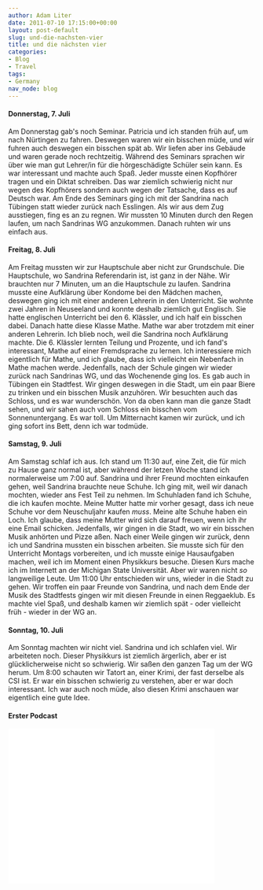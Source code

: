 ```yaml
---
author: Adam Liter
date: 2011-07-10 17:15:00+00:00
layout: post-default
slug: und-die-nachsten-vier
title: und die nächsten vier
categories:
- Blog
- Travel
tags:
- Germany
nav_node: blog
---
```


#### Donnerstag, 7. Juli
Am Donnerstag gab's noch Seminar. Patricia und ich standen früh auf, um nach Nürtingen zu fahren. Deswegen waren wir ein bisschen müde, und wir fuhren auch deswegen ein bisschen spät ab. Wir liefen aber ins Gebäude und waren gerade noch rechtzeitig. Während des Seminars sprachen wir über wie man gut Lehrer/in für die hörgeschädigte Schüler sein kann. Es war interessant und machte auch Spaß. Jeder musste einen Kopfhörer tragen und ein Diktat schreiben. Das war ziemlich schwierig nicht nur wegen des Kopfhörers sondern auch wegen der Tatsache, dass es auf Deutsch war. Am Ende des Seminars ging ich mit der Sandrina nach Tübingen statt wieder zurück nach Esslingen. Als wir aus dem Zug ausstiegen, fing es an zu regnen. Wir mussten 10 Minuten durch den Regen laufen, um nach Sandrinas WG anzukommen. Danach ruhten wir uns einfach aus.

#### Freitag, 8. Juli
Am Freitag mussten wir zur Hauptschule aber nicht zur Grundschule. Die Hauptschule, wo Sandrina Referendarin ist, ist ganz in der Nähe. Wir brauchten nur 7 Minuten, um an die Hauptschule zu laufen. Sandrina musste eine Aufklärung über Kondome bei den Mädchen machen, deswegen ging ich mit einer anderen Lehrerin in den Unterricht. Sie wohnte zwei Jahren in Neuseeland und konnte deshalb ziemlich gut Englisch. Sie hatte englischen Unterricht bei den 6. Klässler, und ich half ein bisschen dabei. Danach hatte diese Klasse Mathe. Mathe war aber trotzdem mit einer anderen Lehrerin. Ich blieb noch, weil die Sandrina noch Aufklärung machte. Die 6. Klässler lernten Teilung und Prozente, und ich fand's interessant, Mathe auf einer Fremdsprache zu lernen. Ich interessiere mich eigentlich für Mathe, und ich glaube, dass ich vielleicht ein Nebenfach in Mathe machen werde. Jedenfalls, nach der Schule gingen wir wieder zurück nach Sandrinas WG, und das Wochenende ging los. Es gab auch in Tübingen ein Stadtfest. Wir gingen deswegen in die Stadt, um ein paar Biere zu trinken und ein bisschen Musik anzuhören. Wir besuchten auch das Schloss, und es war wunderschön. Von da oben kann man die ganze Stadt sehen, und wir sahen auch vom Schloss ein bisschen vom Sonnenuntergang. Es war toll. Um Mitternacht kamen wir zurück, und ich ging sofort ins Bett, denn ich war todmüde.

#### Samstag, 9. Juli
Am Samstag schlaf ich aus. Ich stand um 11:30 auf, eine Zeit, die für mich zu Hause ganz normal ist, aber während der letzen Woche stand ich normalerweise um 7:00 auf. Sandrina und ihrer Freund mochten einkaufen gehen, weil Sandrina brauchte neue Schuhe. Ich ging mit, weil wir danach mochten, wieder ans Fest Teil zu nehmen. Im Schuhladen fand ich Schuhe, die ich kaufen mochte. Meine Mutter hatte mir vorher gesagt, dass ich neue Schuhe vor dem Neuschuljahr kaufen _muss_. Meine alte Schuhe haben ein Loch. Ich glaube, dass meine Mutter wird sich darauf freuen, wenn ich ihr eine Email schicken. Jedenfalls, wir gingen in die Stadt, wo wir ein bisschen Musik anhörten und Pizze aßen. Nach einer Weile gingen wir zurück, denn ich und Sandrina mussten ein bisschen arbeiten. Sie musste sich für den Unterricht Montags vorbereiten, und ich musste einige Hausaufgaben machen, weil ich im Moment einen Physikkurs besuche. Diesen Kurs mache ich im Internett an der Michigan State Universität. Aber wir waren nicht _so_ langweilige Leute. Um 11:00 Uhr entschieden wir uns, wieder in die Stadt zu gehen. Wir troffen ein paar Freunde von Sandrina, und nach dem Ende der Musik des Stadtfests gingen wir mit diesen Freunde in einen Reggaeklub. Es machte viel Spaß, und deshalb kamen wir ziemlich spät - oder vielleicht früh - wieder in der WG an.

#### Sonntag, 10. Juli
Am Sonntag machten wir nicht viel. Sandrina und ich schlafen viel. Wir arbeiteten noch. Dieser Physikkurs ist ziemlich ärgerlich, aber er ist glücklicherweise nicht so schwierig. Wir saßen den ganzen Tag um der WG herum. Um 8:00 schauten wir Tatort an, einer Krimi, der fast derselbe als CSI ist. Er war ein bisschen schwierig zu verstehen, aber er war doch interessant. Ich war auch noch müde, also diesen Krimi anschauen war eigentlich eine gute Idee.

#### Erster Podcast

<div class="embed-video-center">
	<iframe width="420" height="315" src="//www.youtube.com/embed/SnTtztrDwhk?rel=0" frameborder="0" allowfullscreen></iframe>
</div>